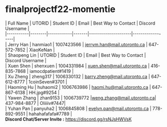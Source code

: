 # finalprojectf22-momentie
| Full Name | UTORID | Student ID | Email | Best Way to Contact | Discord Username |  <br />
|-----------|--------|------------|-------|---------------------|------------------|  <br />
| Jerry Han | hanmiao1 | 1007423566 | jerrym.han@mail.utoronto.ca |     647-572-7852    |    XiaoKeNan     |   <br />
| Shaopeng Lin |  UTORID  | Student ID |            Email            | Best Way to Contact | Discord Username | <br />
| Xuen Shen | shenxuen | 1004331984 | xuen.shen@mail.utoronto.ca | 416-835-7868 | iamocdpatient#1419 | <br />
| Xu Zheng |  zheng317  | 1006330132 | barry.zheng@mail.utoronto.ca |     647-612-8777    | 1coinSeven#3701 | <br />
| Haoming Hu |  huhaomi2  | 1006763986 | haomi.hu@mail.utoronto.ca | 647-867-6138 | HH.jpg#9254 | <br />
| Yawen Zhang |  zhan9153  | 1006739772 |weng.zhang@mail.utoronto.ca|     437-984-8877    | Oliiiiv#7447| <br />
| Yuhan Pan |  panyuha2  | 1006845808 | evelyn.pan@mail.utoronto.ca |    778-892-9551   | hahahafafafa#7789 | <br />
**Discord Chat/Server Invite :** https://discord.gg/rsNJsHWVsK
